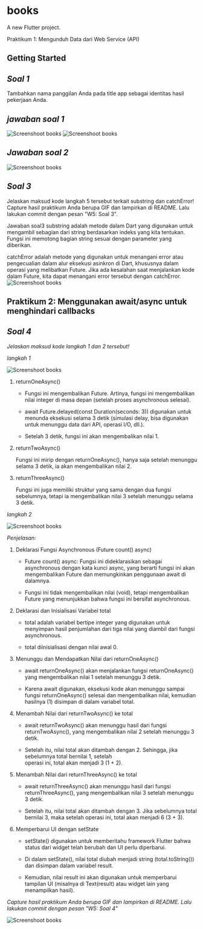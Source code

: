 # books

A new Flutter project.

Praktikum 1: Mengunduh Data dari Web Service (API)

## Getting Started

## *Soal 1*
Tambahkan nama panggilan Anda pada title app sebagai identitas hasil pekerjaan Anda.
## *jawaban soal 1*
![Screenshoot books](images/titlejejen.png)
![Screenshoot books](images/soal2.png)
## *Jawaban soal 2*
![Screenshoot books](images/jawabansoal2.png)
## *Soal 3*
Jelaskan maksud kode langkah 5 tersebut terkait substring dan catchError!
Capture hasil praktikum Anda berupa GIF dan lampirkan di README. Lalu lakukan commit dengan pesan "W5: Soal 3".

Jawaban soal3
substring adalah metode dalam Dart yang digunakan untuk mengambil sebagian dari string berdasarkan indeks yang kita tentukan. Fungsi ini memotong bagian string sesuai dengan parameter yang diberikan.

catchError adalah metode yang digunakan untuk menangani error atau pengecualian dalam alur eksekusi asinkron di Dart, khususnya dalam operasi yang melibatkan Future. Jika ada kesalahan saat menjalankan kode dalam Future, kita dapat menangani error tersebut dengan catchError.
![Screenshoot books](images/jawabansoal3.png)


## **Praktikum 2: Menggunakan await/async untuk menghindari callbacks**

## *Soal 4*
*Jelaskan maksud kode langkah 1 dan 2 tersebut!*

*langkah 1*

![Screenshoot books](images/jawabansoal4langkah1.png)

1. returnOneAsync()

    - Fungsi ini mengembalikan Future<int>. Artinya, fungsi ini mengembalikan nilai integer di masa depan 
      (setelah proses asynchronous selesai).

    - await Future.delayed(const Duration(seconds: 3)) digunakan untuk menunda eksekusi selama 3 detik 
      (simulasi delay, bisa digunakan untuk menunggu data dari API, operasi I/O, dll.).

    - Setelah 3 detik, fungsi ini akan mengembalikan nilai 1.

2. returnTwoAsync()

      Fungsi ini mirip dengan returnOneAsync(), hanya saja setelah menunggu selama 3 detik, ia akan mengembalikan nilai 2.

  3. returnThreeAsync()

     Fungsi ini juga memiliki struktur yang sama dengan dua fungsi sebelumnya, tetapi ia mengembalikan nilai 3 setelah menunggu selama 3 detik.


*langkah 2*

![Screenshoot books](images/jawabansoal4langkah2.png)

*Penjelasan:*

1. Deklarasi Fungsi Asynchronous (Future count() async)

   - Future count() async: Fungsi ini dideklarasikan sebagai asynchronous dengan kata kunci async, yang berarti 
     fungsi ini akan mengembalikan Future dan memungkinkan penggunaan await di dalamnya.

   - Fungsi ini tidak mengembalikan nilai (void), tetapi mengembalikan Future yang menunjukkan bahwa fungsi ini 
  bersifat asynchronous.

2. Deklarasi dan Inisialisasi Variabel total

   - total adalah variabel bertipe integer yang digunakan untuk menyimpan hasil penjumlahan dari tiga nilai 
     yang diambil dari fungsi asynchronous.

   - total diinisialisasi dengan nilai awal 0.

3. Menunggu dan Mendapatkan Nilai dari returnOneAsync()

   - await returnOneAsync() akan menjalankan fungsi returnOneAsync() yang mengembalikan nilai 1 setelah 
     menunggu 3 detik.

   - Karena await digunakan, eksekusi kode akan menunggu sampai fungsi returnOneAsync() selesai dan 
     mengembalikan nilai, kemudian hasilnya (1) disimpan di dalam variabel total.

4. Menambah Nilai dari returnTwoAsync() ke total

   - await returnTwoAsync() akan menunggu hasil dari fungsi returnTwoAsync(), yang mengembalikan nilai 2 
     setelah menunggu 3 detik.

   - Setelah itu, nilai total akan ditambah dengan 2. Sehingga, jika sebelumnya total bernilai 1, setelah   
     operasi ini, total akan menjadi 3 (1 + 2).

5. Menambah Nilai dari returnThreeAsync() ke total

   - await returnThreeAsync() akan menunggu hasil dari fungsi returnThreeAsync(), yang mengembalikan nilai 3 
     setelah menunggu 3 detik.

   - Setelah itu, nilai total akan ditambah dengan 3. Jika sebelumnya total bernilai 3, maka setelah operasi 
     ini, total akan menjadi 6 (3 + 3).

6. Memperbarui UI dengan setState

   - setState() digunakan untuk memberitahu framework Flutter bahwa status dari widget telah berubah dan UI 
     perlu diperbarui.

   - Di dalam setState(), nilai total diubah menjadi string (total.toString()) dan disimpan dalam variabel 
     result.

   - Kemudian, nilai result ini akan digunakan untuk memperbarui tampilan UI (misalnya di Text(result) atau 
     widget lain yang menampilkan hasil).


*Capture hasil praktikum Anda berupa GIF dan lampirkan di README. Lalu lakukan commit dengan pesan "W5: Soal 4"*

![Screenshoot books](images/jawabansoal4.png)

